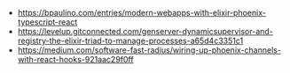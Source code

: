 - https://bpaulino.com/entries/modern-webapps-with-elixir-phoenix-typescript-react
- https://levelup.gitconnected.com/genserver-dynamicsupervisor-and-registry-the-elixir-triad-to-manage-processes-a65d4c3351c1
- https://medium.com/software-fast-radius/wiring-up-phoenix-channels-with-react-hooks-921aac29f0ff